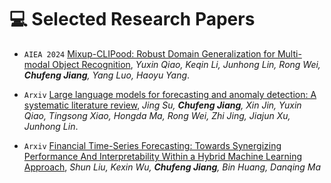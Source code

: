 
# 💻 Selected Research Papers

- ``AIEA 2024`` [Mixup-CLIPood: Robust Domain Generalization for Multi-modal Object Recognition](), *Yuxin Qiao, Keqin Li, Junhong Lin, Rong Wei, **Chufeng Jiang**, Yang Luo, Haoyu Yang*.

- ``Arxiv`` [Large language models for forecasting and anomaly detection: A systematic literature review](https://arxiv.org/abs/2402.10350), *Jing Su, **Chufeng Jiang**, Xin Jin, Yuxin Qiao, Tingsong Xiao, Hongda Ma, Rong Wei, Zhi Jing, Jiajun Xu, Junhong Lin*.

- ``Arxiv`` [Financial  Time-Series Forecasting: Towards Synergizing Performance And  Interpretability Within a Hybrid Machine Learning Approach](https://scholar.google.com/citations?view_op=view_citation&hl=en&user=6i-r0JIAAAAJ&citation_for_view=6i-r0JIAAAAJ:hqOjcs7Dif8C), *Shun Liu, Kexin Wu, **Chufeng Jiang**, Bin Huang, Danqing Ma*

  


